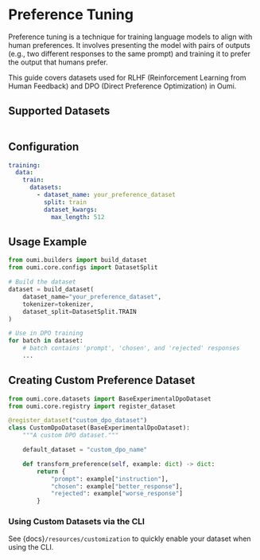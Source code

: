 # Preference Tuning

Preference tuning is a technique for training language models to align with human preferences. It involves presenting the model with pairs of outputs (e.g., two different responses to the same prompt) and training it to prefer the output that humans prefer.

This guide covers datasets used for RLHF (Reinforcement Learning from Human Feedback) and DPO (Direct Preference Optimization) in Oumi.

## Supported Datasets

```{include} /api/summary/preference_tuning_datasets.md
```

## Configuration

```yaml
training:
  data:
    train:
      datasets:
        - dataset_name: your_preference_dataset
          split: train
          dataset_kwargs:
            max_length: 512
```

## Usage Example

```python
from oumi.builders import build_dataset
from oumi.core.configs import DatasetSplit

# Build the dataset
dataset = build_dataset(
    dataset_name="your_preference_dataset",
    tokenizer=tokenizer,
    dataset_split=DatasetSplit.TRAIN
)

# Use in DPO training
for batch in dataset:
    # batch contains 'prompt', 'chosen', and 'rejected' responses
    ...
```

## Creating Custom Preference Dataset

```python
from oumi.core.datasets import BaseExperimentalDpoDataset
from oumi.core.registry import register_dataset

@register_dataset("custom_dpo_dataset")
class CustomDpoDataset(BaseExperimentalDpoDataset):
    """A custom DPO dataset."""

    default_dataset = "custom_dpo_name"

    def transform_preference(self, example: dict) -> dict:
        return {
            "prompt": example["instruction"],
            "chosen": example["better_response"],
            "rejected": example["worse_response"]
        }
```

### Using Custom Datasets via the CLI

See {docs}`/resources/customization` to quickly enable your dataset when using the CLI.
